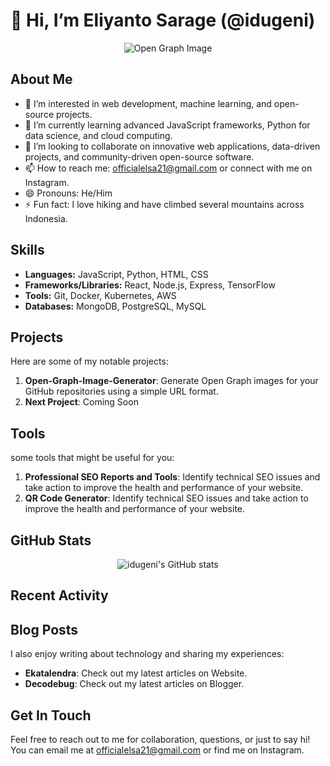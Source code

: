 # 👋 Hi, I’m Eliyanto Sarage (@idugeni)

<p align="center">
  <img src="https://opengraph.githubassets.com/0/idugeni/idugeni" alt="Open Graph Image">
</p>

## About Me
- 👀 I’m interested in web development, machine learning, and open-source projects.
- 🌱 I’m currently learning advanced JavaScript frameworks, Python for data science, and cloud computing.
- 💞️ I’m looking to collaborate on innovative web applications, data-driven projects, and community-driven open-source software.
- 📫 How to reach me: officialelsa21@gmail.com or connect with me on <a href="https://www.instagram.com/eliyantosarage_/" style="text-decoration: none;">Instagram</a>.
- 😄 Pronouns: He/Him
- ⚡ Fun fact: I love hiking and have climbed several mountains across Indonesia.

## Skills
- **Languages:** JavaScript, Python, HTML, CSS
- **Frameworks/Libraries:** React, Node.js, Express, TensorFlow
- **Tools:** Git, Docker, Kubernetes, AWS
- **Databases:** MongoDB, PostgreSQL, MySQL

## Projects
Here are some of my notable projects:
1. <a href="https://github.com/idugeni/Open-Graph-Image-Generator" style="text-decoration: none;">**Open-Graph-Image-Generator**</a>: Generate Open Graph images for your GitHub repositories using a simple URL format.
2. <a href="https://github.com/idugeni/" style="text-decoration: none;">**Next Project**</a>: Coming Soon

## Tools
some tools that might be useful for you:
1. <a href="https://seo.ekatalendra.com/" style="text-decoration: none;">**Professional SEO Reports and Tools**</a>: Identify technical SEO issues and take action to improve the health and performance of your website.
2. <a href="https://qr.ekatalendra.com/" style="text-decoration: none;">**QR Code Generator**</a>: Identify technical SEO issues and take action to improve the health and performance of your website.

## GitHub Stats
<p align="center">
  <img src="https://github-readme-stats.vercel.app/api?username=idugeni&show_icons=true&theme=radical" alt="idugeni's GitHub stats">
</p>

## Recent Activity
<!--START_SECTION:activity-->
<!--END_SECTION:activity-->

## Blog Posts
I also enjoy writing about technology and sharing my experiences:
- <a href="https://ekatalendra.com/" style="text-decoration: none;">**Ekatalendra**</a>: Check out my latest articles on Website.
- <a href="https://decodebug.blogspot.com/" style="text-decoration: none;">**Decodebug**</a>: Check out my latest articles on Blogger.

## Get In Touch
Feel free to reach out to me for collaboration, questions, or just to say hi! You can email me at officialelsa21@gmail.com or find me on <a href="https://www.instagram.com/eliyantosarage_/" style="text-decoration: none;">Instagram</a>.

<!---
idugeni/idugeni is a ✨ special ✨ repository because its `README.md` (this file) appears on your GitHub profile.
You can click the Preview link to take a look at your changes.
--->
